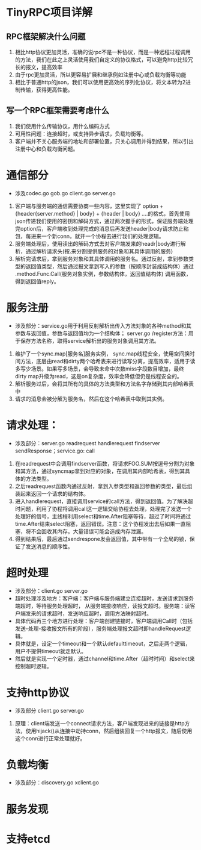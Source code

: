 <!--
 * @Author: zzzzztw
 * @Date: 2023-06-07 19:51:26
 * @LastEditors: Do not edit
 * @LastEditTime: 2023-06-15 12:59:12
 * @FilePath: /myLearning/项目总结/rpc.md
-->

# TinyRPC项目详解

## RPC框架解决什么问题

1. 相比http协议更加灵活，准确的说rpc不是一种协议，而是一种远程过程调用的方法，我们在此之上灵活使用我们自定义的协议格式，可以避免http比较冗长的报文，提高效率
2. 由于rpc更加灵活，所以更容易扩展和继承例如注册中心或负载均衡等功能
3. 相比于普通http的json，我们可以使用更高效的序列化协议，将文本转为2进制传输，获得更高性能。

## 写一个RPC框架需要考虑什么
1. 我们使用什么传输协议，用什么编码方式
2. 可用性问题：连接超时，或支持异步请求，负载均衡等。
3. 客户端并不关心服务端的地址和部署位置，只关心调用并得到结果，所以引出注册中心和负载均衡问题。

# 通信部分 

* 涉及codec.go gob.go client.go server.go

1. 客户端与服务端的通信需要协商一些内容，这里实现了 option + {header{server.method} | body} +  {header | body} ....的格式，首先使用json传递我们使用的密钥和解码方式，通过两次握手的形式，保证服务端处理完option后，客户端收到处理完成的消息后再发送header|body请求防止粘包，每进来一个新conn，就开一个协程去进行我们的处理逻辑。
2. 服务端处理后，使用读出的解码方式去对客户端发来的headr|body进行解析，通过解析请求头(按.来分割提供服务的对象和其具体调用的服务)
3. 解析完请求后，拿到服务对象和其具体调用的服务名。通过反射，拿到参数类型的返回值类型，然后通过报文拿到写入的参数（按顺序封装成结构体）通过 .method.Func.Call(服务对象实例，参数结构体，返回值结构体) 调用函数，得到返回值reply。

# 服务注册

* 涉及部分：service.go用于利用反射解析出传入方法对象的各种method和其参数与返回值，参数与返回值均为一个结构体；  server.go /register方法：用于保存方法名称，取得service解析出的服务对象调用其方法。

1. 维护了一个sync.map[服务名]服务实例， sync.map线程安全，使用空间换时间方法，底层由read和dirty两个哈希表来进行读写分离，提高效率，适用于读多写少场景。如果写多场景，会导致未命中次数miss字段数目增加，最终dirty map升级为read，这是on复杂度，效率会降低但仍是线程安全的。
2. 解析服务过后，会将其所有的具体的方法类型和方法名字存储到其内部哈希表中
3. 请求的消息会被分解为服务名，然后在这个哈希表中取到其实例。

# 请求处理：

* 涉及部分：server.go readrequest handlerequest findserver sendResponse；service.go: call

1. 在readrequest中会调用findserver函数，将请求FOO.SUM按逗号分割为对象和其方法，通过syncmap拿到对应的对象，在调用其内部哈希表，得到其具体的方法类型。
2. 之后readrequest函数内通过反射，拿到入参类型和返回参数的类型，最后组装起来返回一个请求的结构体。
3. 进入handlerequest，直接调用service的call方法，得到返回值。为了解决超时问题，利用了协程将调用call这一逻辑交给协程去处理，处理完了发送一个处理好的信号，主线程利用select和time.After阻塞等待，超过了时间将通过time.After结束select阻塞，返回错误。注意：这个协程发出去后如果一直阻塞，将不会回收其内存。大量错误可能会造成内存泄漏。
4. 得到结果后，最后通过sendrespone发会返回值，其中带有一个全局的锁，保证了发送消息的顺序性。

# 超时处理

* 涉及部分：client.go server.go
* 超时处理涉及地方：客户端：客户端与服务端建立连接超时，发送请求到服务端超时，等待服务处理超时， 从服务端接收响应，读报文超时。服务端：读客户端发来的请求超时，发送响应超时，调用方法映射超时。
* 具体代码再三个地方进行处理：客户端创建链接时，客户端调用Call时（包括发送-处理-接收报文所有的阶段），服务端处理报文超时即handleRequest逻辑。
* 具体就是，设定一个timeout和一个默认defaulttimeout，之后走两个逻辑，用户不提供timeout就走默认。
* 然后就是实现一个定时器，通过channel和time.After（超时时间）和select来控制超时逻辑。


# 支持http协议

* 涉及部分 client.go server.go
1. 原理：client端发送一个connect请求方法，客户端发现进来的链接是http方法，使用hijack()从连接中劫持conn，然后组装回复一个http报文，随后使用这个conn进行正常处理就好。

# 负载均衡

* 涉及部分：discovery.go xclient.go

# 服务发现


# 支持etcd